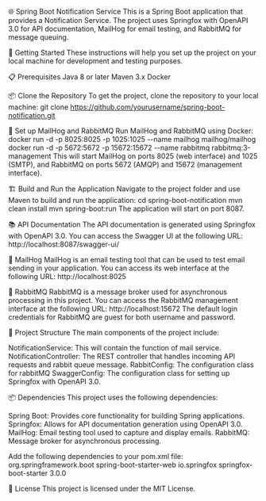 🌐 Spring Boot Notification Service
This is a Spring Boot application that provides a Notification Service. The project uses Springfox with OpenAPI 3.0 for API documentation, MailHog for email testing, and RabbitMQ for message queuing.

🚀 Getting Started
These instructions will help you set up the project on your local machine for development and testing purposes.

📋 Prerequisites
Java 8 or later
Maven 3.x
Docker

📦 Clone the Repository
To get the project, clone the repository to your local machine:
git clone https://github.com/yourusername/spring-boot-notification.git

📧 Set up MailHog and RabbitMQ
Run MailHog and RabbitMQ using Docker:
docker run -d -p 8025:8025 -p 1025:1025 --name mailhog mailhog/mailhog
docker run -d -p 5672:5672 -p 15672:15672 --name rabbitmq rabbitmq:3-management
This will start MailHog on ports 8025 (web interface) and 1025 (SMTP), and RabbitMQ on ports 5672 (AMQP) and 15672 (management interface).

🏗️ Build and Run the Application
Navigate to the project folder and use Maven to build and run the application:
cd spring-boot-notification
mvn clean install
mvn spring-boot:run
The application will start on port 8087.

📚 API Documentation
The API documentation is generated using Springfox with OpenAPI 3.0. You can access the Swagger UI at the following URL:
http://localhost:8087/swagger-ui/

📨 MailHog
MailHog is an email testing tool that can be used to test email sending in your application. You can access its web interface at the following URL:
http://localhost:8025

🐇 RabbitMQ
RabbitMQ is a message broker used for asynchronous processing in this project. You can access the RabbitMQ management interface at the following URL:
http://localhost:15672
The default login credentials for RabbitMQ are guest for both username and password.

📁 Project Structure
The main components of the project include:

NotificationService: This will contain the function of mail service.
NotificationController: The REST controller that handles incoming API requests and rabbit queue message.
RabbitConfig: The configuration class for rabbitMQ
SwaggerConfig: The configuration class for setting up Springfox with OpenAPI 3.0.

📦 Dependencies
This project uses the following dependencies:

Spring Boot: Provides core functionality for building Spring applications.
Springfox: Allows for API documentation generation using OpenAPI 3.0.
MailHog: Email testing tool used to capture and display emails.
RabbitMQ: Message broker for asynchronous processing.

Add the following dependencies to your pom.xml file:
<dependency>
    <groupId>org.springframework.boot</groupId>
    <artifactId>spring-boot-starter-web</artifactId>
</dependency>
<dependency>
    <groupId>io.springfox</groupId>
    <artifactId>springfox-boot-starter</artifactId>
    <version>3.0.0</version>
</dependency>
<!-- Add other dependencies required for MailHog and RabbitMQ integration -->

📄 License
This project is licensed under the MIT License.
